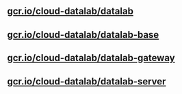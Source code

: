 
[gcr.io/cloud-datalab/datalab](https://hub.docker.com/r/anjia0532/cloud-datalab.datalab/tags/)
-----



[gcr.io/cloud-datalab/datalab-base](https://hub.docker.com/r/anjia0532/cloud-datalab.datalab-base/tags/)
-----



[gcr.io/cloud-datalab/datalab-gateway](https://hub.docker.com/r/anjia0532/cloud-datalab.datalab-gateway/tags/)
-----



[gcr.io/cloud-datalab/datalab-server](https://hub.docker.com/r/anjia0532/cloud-datalab.datalab-server/tags/)
-----


